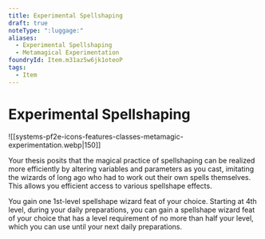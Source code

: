 ```yaml
---
title: Experimental Spellshaping
draft: true
noteType: ":luggage:"
aliases:
  - Experimental Spellshaping
  - Metamagical Experimentation
foundryId: Item.m31az5w6jk1oteoP
tags:
  - Item
---
```


# Experimental Spellshaping
![[systems-pf2e-icons-features-classes-metamagic-experimentation.webp|150]]

Your thesis posits that the magical practice of spellshaping can be realized more efficiently by altering variables and parameters as you cast, imitating the wizards of long ago who had to work out their own spells themselves. This allows you efficient access to various spellshape effects.

You gain one 1st-level spellshape wizard feat of your choice. Starting at 4th level, during your daily preparations, you can gain a spellshape wizard feat of your choice that has a level requirement of no more than half your level, which you can use until your next daily preparations.
